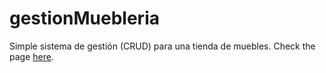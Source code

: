# gestionMuebleria
Simple sistema de gestión (CRUD) para una tienda de muebles.
Check the page [here](https://github.com/santinodelmonte/gestionMuebleria).
